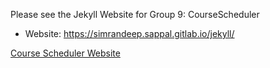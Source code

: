 Please see the Jekyll Website for Group 9: CourseScheduler

* Website: https://simrandeep.sappal.gitlab.io/jekyll/

[Course Scheduler Website](https://simrandeep.sappal.gitlab.io/jekyll/)
